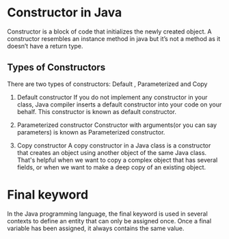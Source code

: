 # Constructor in Java
Constructor is a block of code that initializes the newly created object. A constructor resembles an instance method in java but it’s not a method as it doesn’t have a return type. 
## Types of Constructors
There are two types of constructors: Default , Parameterized and Copy

1. Default constructor
If you do not implement any constructor in your class, Java compiler inserts a default constructor into your code on your behalf. This constructor is known as default constructor.

2. Parameterized constructor
Constructor with arguments(or you can say parameters) is known as Parameterized constructor.

3. Copy constructor
A copy constructor in a Java class is a constructor that creates an object using another object of the same Java class. That's helpful when we want to copy a complex object that has several fields, or when we want to make a deep copy of an existing object.

# Final keyword
In the Java programming language, the final keyword is used in several contexts to define an entity that can only be assigned once. Once a final variable has been assigned, it always contains the same value.
